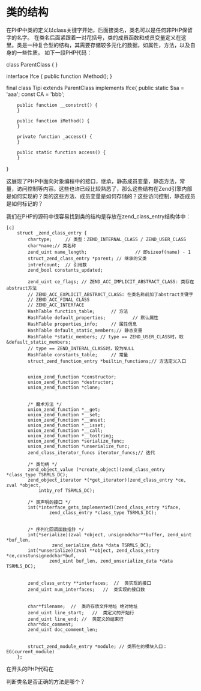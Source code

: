 # 类的结构

在PHP中类的定义以class关键字开始，后面接类名，类名可以是任何非PHP保留字的名字。
在类名后面紧跟着一对花括号，类的成员函数和成员变量定义在这里。类是一种复合型的结构，其需要存储较多元化的数据，如属性，方法，以及自身的一些性质。
如下一段PHP代码：

class ParentClass {
}

interface Ifce {
        public function iMethod();
}

final class Tipi extends ParentClass implements Ifce{
        public static $sa = 'aaa';
        const CA = 'bbb';

        public function __constrct() {
        }

        public function iMethod() {
        }

        private function _access() {
        }

        public static function access() {
        }
}

这展现了PHP中面向对象编程中的接口，继承，静态成员变量，静态方法，常量，访问控制等内容。这些也许已经比较熟悉了，那么这些结构在Zend引擎内部是如何实现的？类的这些方法、成员变量是如何存储的？这些访问控制，静态成员是如何标记的？

我们在PHP的源码中很容易找到类的结构是存放在zend_class_entry结构体中：

	[c]
		struct _zend_class_entry {
			chartype;     // 类型：ZEND_INTERNAL_CLASS / ZEND_USER_CLASS
			char*name;// 类名称
			zend_uint name_length;                  // 即sizeof(name) - 1
			struct_zend_class_entry *parent; // 继承的父类
			intrefcount;  // 引用数
			zend_bool constants_updated;

			zend_uint ce_flags; // ZEND_ACC_IMPLICIT_ABSTRACT_CLASS: 类存在abstract方法
			// ZEND_ACC_EXPLICIT_ABSTRACT_CLASS: 在类名称前加了abstract关键字
			// ZEND_ACC_FINAL_CLASS
			// ZEND_ACC_INTERFACE
			HashTable function_table;      // 方法
			HashTable default_properties;          // 默认属性
			HashTable properties_info;     // 属性信息
			HashTable default_static_members;// 静态变量
			HashTable *static_members; // type == ZEND_USER_CLASS时，取&default_static_members;
			// type == ZEND_INTERAL_CLASS时，设为NULL
			HashTable constants_table;     // 常量
			struct_zend_function_entry *builtin_functions;// 方法定义入口


			union_zend_function *constructor;
			union_zend_function *destructor;
			union_zend_function *clone;


			/* 魔术方法 */
			union_zend_function *__get;
			union_zend_function *__set;
			union_zend_function *__unset;
			union_zend_function *__isset;
			union_zend_function *__call;
			union_zend_function *__tostring;
			union_zend_function *serialize_func;
			union_zend_function *unserialize_func;
			zend_class_iterator_funcs iterator_funcs;// 迭代

			/* 类句柄 */
			zend_object_value (*create_object)(zend_class_entry *class_type TSRMLS_DC);
			zend_object_iterator *(*get_iterator)(zend_class_entry *ce, zval *object,
                intby_ref TSRMLS_DC);

			/* 类声明的接口 */
			int(*interface_gets_implemented)(zend_class_entry *iface,
                    zend_class_entry *class_type TSRMLS_DC);


			/* 序列化回调函数指针 */
			int(*serialize)(zval *object, unsignedchar**buffer, zend_uint *buf_len,
                     zend_serialize_data *data TSRMLS_DC);
			int(*unserialize)(zval **object, zend_class_entry *ce,constunsignedchar*buf,
                    zend_uint buf_len, zend_unserialize_data *data TSRMLS_DC);


			zend_class_entry **interfaces;	//	类实现的接口
			zend_uint num_interfaces;	//	类实现的接口数


			char*filename;	//	类的存放文件地址 绝对地址
			zend_uint line_start;	//	类定义的开始行
			zend_uint line_end;	//	类定义的结束行
			char*doc_comment;
			zend_uint doc_comment_len;


			struct_zend_module_entry *module; // 类所在的模块入口：EG(current_module)
		};


在开头的PHP代码在








判断类名是否正确的方法是哪个？
